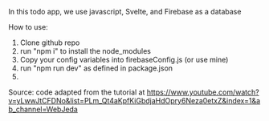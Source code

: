 In this todo app, we use javascript, Svelte, and Firebase as a database

How to use:

1. Clone github repo
2. run "npm i" to install the node_modules
3. Copy your config variables into firebaseConfig.js (or use mine)
4. run "npm run dev" as defined in package.json
5.

Source: code adapted from the tutorial at https://www.youtube.com/watch?v=yLwwJtCFDNo&list=PLm_Qt4aKpfKiGbdjaHdOpry6Neza0etxZ&index=1&ab_channel=WebJeda
